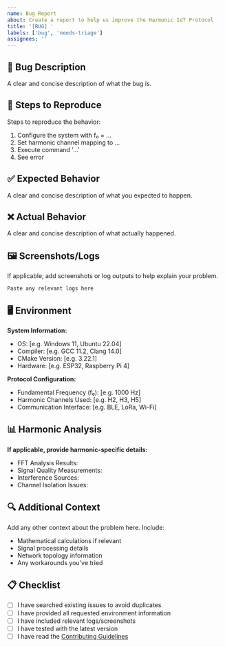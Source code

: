 ```yaml
---
name: Bug Report
about: Create a report to help us improve the Harmonic IoT Protocol
title: '[BUG] '
labels: ['bug', 'needs-triage']
assignees: ''
---
```


## 🐛 Bug Description

A clear and concise description of what the bug is.

## 🔄 Steps to Reproduce

Steps to reproduce the behavior:

1. Configure the system with f₀ = ...
2. Set harmonic channel mapping to ...
3. Execute command '...'
4. See error

## ✅ Expected Behavior

A clear and concise description of what you expected to happen.

## ❌ Actual Behavior

A clear and concise description of what actually happened.

## 🖼️ Screenshots/Logs

If applicable, add screenshots or log outputs to help explain your problem.

```
Paste any relevant logs here
```

## 🖥️ Environment

**System Information:**
- OS: [e.g. Windows 11, Ubuntu 22.04]
- Compiler: [e.g. GCC 11.2, Clang 14.0]
- CMake Version: [e.g. 3.22.1]
- Hardware: [e.g. ESP32, Raspberry Pi 4]

**Protocol Configuration:**
- Fundamental Frequency (f₀): [e.g. 1000 Hz]
- Harmonic Channels Used: [e.g. H2, H3, H5]
- Communication Interface: [e.g. BLE, LoRa, Wi-Fi]

## 📊 Harmonic Analysis

**If applicable, provide harmonic-specific details:**
- FFT Analysis Results: 
- Signal Quality Measurements:
- Interference Sources:
- Channel Isolation Issues:

## 🔍 Additional Context

Add any other context about the problem here. Include:
- Mathematical calculations if relevant
- Signal processing details
- Network topology information
- Any workarounds you've tried

## 📋 Checklist

- [ ] I have searched existing issues to avoid duplicates
- [ ] I have provided all requested environment information
- [ ] I have included relevant logs/screenshots
- [ ] I have tested with the latest version
- [ ] I have read the [Contributing Guidelines](../../CONTRIBUTING.md)
